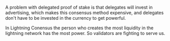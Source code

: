 A problem with delegated proof of stake is that delegates will invest in advertising, which makes this consensus method expensive, and delegates don't have to be invested in the currency to get powerful.

In Lightning Conensus the person who creates the most liquidity in the lightning network has the most power. So validators are fighting to serve us.